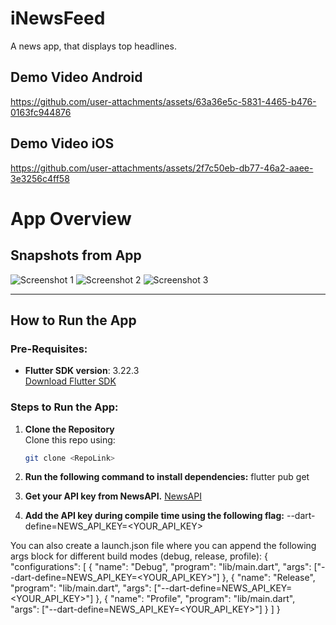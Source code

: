 # iNewsFeed

A news app, that displays top headlines.

## Demo Video Android

https://github.com/user-attachments/assets/63a36e5c-5831-4465-b476-0163fc944876

## Demo Video iOS

https://github.com/user-attachments/assets/2f7c50eb-db77-46a2-aaee-3e3256c4ff58

# App Overview

## Snapshots from App

![Screenshot 1](https://github.com/user-attachments/assets/b5dc2233-0c78-433f-81ab-8da99676920d)
![Screenshot 2](https://github.com/user-attachments/assets/bcca35f4-1b77-474e-b406-84f54c8c7f17)
![Screenshot 3](https://github.com/user-attachments/assets/fa857d48-032a-4781-9d16-08aff2b9bb48)

---

## How to Run the App

### Pre-Requisites:
- **Flutter SDK version**: 3.22.3  
  [Download Flutter SDK](https://docs.flutter.dev/release/archive?gad_source=1&gclid=Cj0KCQiAsOq6BhDuARIsAGQ4-zhki3SNxsbsnjNqmxDSA8XST2fKgCSIrPn2c4ZRUoV9CcIA7aDhS1kaAp2SEALw_wcB&gclsrc=aw.ds#stable-channel-macos)

### Steps to Run the App:

1. **Clone the Repository**  
   Clone this repo using:  
   ```bash
   git clone <RepoLink>

2. **Run the following command to install dependencies:**
    flutter pub get

3. **Get your API key from NewsAPI.**
   [NewsAPI](https://newsapi.org/)


4. **Add the API key during compile time using the following flag:**
  --dart-define=NEWS_API_KEY=<YOUR_API_KEY>

You can also create a launch.json file where you can append the following args block for different build modes (debug, release, profile):
{
  "configurations": [
    {
      "name": "Debug",
      "program": "lib/main.dart",
      "args": ["--dart-define=NEWS_API_KEY=<YOUR_API_KEY>"]
    },
    {
      "name": "Release",
      "program": "lib/main.dart",
      "args": ["--dart-define=NEWS_API_KEY=<YOUR_API_KEY>"]
    },
    {
      "name": "Profile",
      "program": "lib/main.dart",
      "args": ["--dart-define=NEWS_API_KEY=<YOUR_API_KEY>"]
    }
  ]
}
